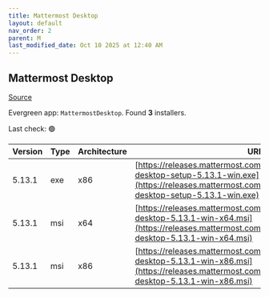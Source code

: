 ```yaml
---
title: Mattermost Desktop
layout: default
nav_order: 2
parent: M
last_modified_date: Oct 10 2025 at 12:40 AM
---
```


## Mattermost Desktop

[Source](https://github.com/mattermost/desktop)

Evergreen app: `MattermostDesktop`. Found **3** installers.

Last check: 🟢

| Version | Type | Architecture | URI                                                                                                                                                                              |
| ------- | ---- | ------------ | -------------------------------------------------------------------------------------------------------------------------------------------------------------------------------- |
| 5.13.1  | exe  | x86          | [https://releases.mattermost.com/desktop/5.13.1/mattermost-desktop-setup-5.13.1-win.exe](https://releases.mattermost.com/desktop/5.13.1/mattermost-desktop-setup-5.13.1-win.exe) |
| 5.13.1  | msi  | x64          | [https://releases.mattermost.com/desktop/5.13.1/mattermost-desktop-5.13.1-win-x64.msi](https://releases.mattermost.com/desktop/5.13.1/mattermost-desktop-5.13.1-win-x64.msi)     |
| 5.13.1  | msi  | x86          | [https://releases.mattermost.com/desktop/5.13.1/mattermost-desktop-5.13.1-win-x86.msi](https://releases.mattermost.com/desktop/5.13.1/mattermost-desktop-5.13.1-win-x86.msi)     |
